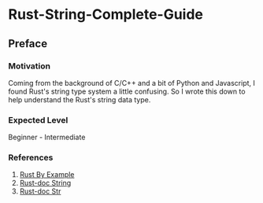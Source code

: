 # Rust-String-Complete-Guide

## Preface

### Motivation
Coming from the background of C/C++ and a bit of Python and Javascript, I found Rust's string type system a little confusing. So I wrote this down to help understand the Rust's string data type.
### Expected Level
Beginner - Intermediate
### References
1. [Rust By Example](https://doc.rust-lang.org/rust-by-example/std/str.html)
2. [Rust-doc String](https://doc.rust-lang.org/std/string/struct.String.html#method.split_off)
3. [Rust-doc Str](https://doc.rust-lang.org/std/primitive.str.html#impl-Add%3C%26%27_%20str%3E)


